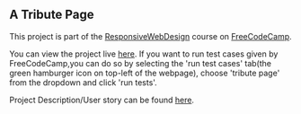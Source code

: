<h2>A Tribute Page</h2>

This project is part of the [ResponsiveWebDesign](https://www.freecodecamp.org/learn/responsive-web-design/) course on [FreeCodeCamp](https://www.freecodecamp.org/).

You can view the project live [here](https://codepen.io/Niranjana_MR/full/ExmPeGV). If you want to run test cases given by FreeCodeCamp,you can do so by selecting the 'run test cases' tab(the green hamburger icon on top-left of the webpage), choose 'tribute page' from the dropdown and click 'run tests'. 

Project Description/User story can be found [here](https://www.freecodecamp.org/learn/responsive-web-design/responsive-web-design-projects/build-a-tribute-page).
